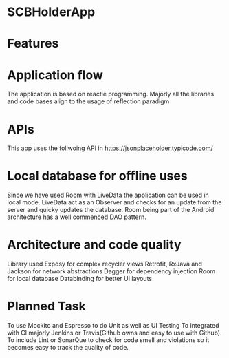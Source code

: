 # SCBHolderApp

# Features
# Application flow
The application is based on reactie programming. Majorly all the libraries and code bases align to the usage of reflection paradigm

# APIs
This app uses the follwoing API in https://jsonplaceholder.typicode.com/

# Local database for offline uses
Since we have used Room with LiveData the application can be used in local mode. LiveData act as an Observer and checks for an update from the 
server and quicky updates the database. Room being part of the Android architecture has a well commenced DAO pattern.

# Architecture and code quality
Library used
Exposy for complex recycler views
Retrofit, RxJava and Jackson for network abstractions
Dagger for dependency injection
Room for local database
Databinding for better UI layouts

# Planned Task
To use Mockito and Espresso to do Unit as well as UI Testing
To integrated with CI majorly Jenkins or Travis(Github owns and easy to use with Github).
To include Lint or SonarQue to check for code smell and violations so it becomes easy to track the quality of code.

